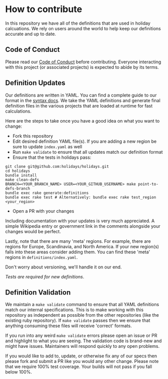 # How to contribute

In this repository we have all of the definitions that are used in holiday calcuations. We rely on users around the world to help keep our definitions accurate and up to date.

## Code of Conduct

Please read our [Code of Conduct](https://github.com/holidays/holidays/blob/master/CODE_OF_CONDUCT.md) before contributing. Everyone interacting with this project (or associated projects) is expected to abide by its terms.

## Definition Updates

Our definitions are written in YAML. You can find a complete guide to our format in the [syntax docs](SYNTAX.md). We take the YAML definitions and generate final definition files in the various projects that are loaded at runtime for fast calculations.

Here are the steps to take once you have a good idea on what you want to change:

* Fork this repository
* Edit desired definition YAML file(s). If you are adding a new region be sure to update `index.yaml` as well
* Run `make validate` to ensure that all updates match our definition format
* Ensure that the tests in holidays pass:
```
git clone git@github.com:holidays/holidays.git
cd holidays
bundle install
make clean-defs
BRANCH=<YOUR_BRANCH_NAME> USER=<YOUR_GITHUB_USERNAME> make point-to-defs-branch
bundle exec rake generate:definitions
bundle exec rake test # Alternatively: bundle exec rake test_region <your_region>
```
* Open a PR with your changes

Including documentation with your updates is very much appreciated. A simple Wikipedia entry or government link in the comments alongside your changes would be perfect.

Lastly, note that there are many 'meta' regions. For example, there are regions for Europe, Scandinavia, and North America. If your new region(s) falls into these areas consider adding them. You can find these 'meta' regions in `definitions/index.yaml`.

Don't worry about versioning, we'll handle it on our end.

*Tests are required for new definitions*.

## Definition Validation

We maintain a `make validate` command to ensure that all YAML definitions match our internal specifications. This is to make working with this repository as independent as possible from the other repositories (like the existing ruby repository). If `make validate` passes then we ensure that anything consuming these files will receive 'correct' formats.

If you run into any weird `make validate` errors please open an issue or PR and highlight to what you are seeing. The validation code is brand-new and might have issues. Maintainers will respond quickly to any open problems.

If you would like to add to, update, or otherwise fix any of our specs then please fork and submit a PR like you would any other change. Please note that we require 100% test coverage. Your builds will not pass if you fall below 100%.

